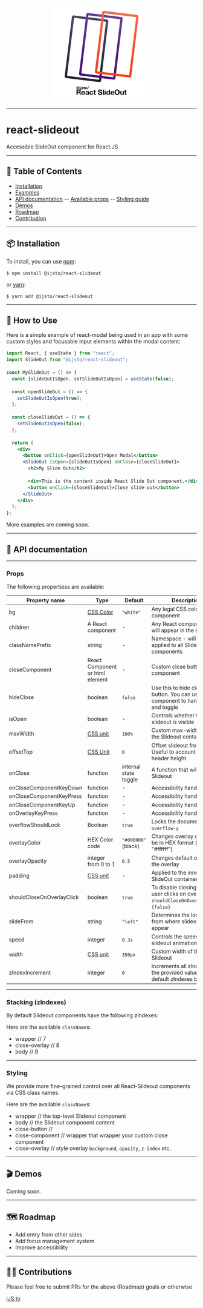 <p align="center">
  <img width="256" src="https://raw.githubusercontent.com/ijsto/react-slideout/master/assets/img/react-slideout-logo-512.png">
</p>

<hr />

# **react-slideout**

Accessible SlideOut component for React.JS

<hr />

## **📖 Table of Contents**

- [Installation](#-installation)
- [Examples](#-how-to-use)
- [API documentation](#-api-documentation)
  -- [Available props](#props)
  -- [Styling guide](#styling)
- [Demos](#-demos)
- [Roadmap](#%EF%B8%8F-roadmap)
- [Contribution](#%EF%B8%8F-contributions)

<hr />

## **📦 Installation**

To install, you can use [npm](https://npmjs.org/):

    $ npm install @ijsto/react-slideout

or [yarn](https://yarnpkg.com/):

    $ yarn add @ijsto/react-slideout

<hr />

## **🔨 How to Use**

Here is a simple example of react-modal being used in an app with some custom
styles and focusable input elements within the modal content:

```jsx
import React, { useState } from "react";
import SlideOut from "@ijsto/react-slideout";

const MySlideOut = () => {
  const [slideOutIsOpen, setSlideOutIsOpen] = useState(false);

  const openSlideOut = () => {
    setSlideOutIsOpen(true);
  };

  const closeSlideOut = () => {
    setSlideOutIsOpen(false);
  };

  return (
    <div>
      <button onClick={openSlideOut}>Open Modal</button>
      <SlideOut isOpen={slideOutIsOpen} onClose={closeSlideOut}>
        <h2>My Slide Out</h2>

        <div>This is the content inside React Slide Out component.</div>
        <button onClick={closeSlideOut}>Close slide-out</button>
      </SlideOut>
    </div>
  );
};
```

More examples are coming soon.

<hr />

## **📜 API documentation**

<hr/>

### **Props**

The following propertiess are available:

| Property name             | Type                                                               | Default               | Description                                                                             |
| ------------------------- | ------------------------------------------------------------------ | --------------------- | --------------------------------------------------------------------------------------- |
| bg                        | [CSS Color](https://www.w3schools.com/cssref/css_colors_legal.asp) | `"white"`             | Any legal CSS color value component                                                     |
| children                  | A React component                                                  | -                     | Any React component - this will appear in the slideout                                  |
| classNamePrefix           | string                                                             | -                     | Namespace - will be applied to all SlideOut components                                  |
| closeComponent            | React Component or html element                                    | -                     | Custom close button component                                                           |
| hideClose                 | boolean                                                            | `false`               | Use this to hide close button. You can use parent component to handle state and toggle  |
| isOpen                    | boolean                                                            | -                     | Controls whether the slideout is visible                                                |
| maxWidth                     | [CSS unit](https://www.w3schools.com/cssref/css_units.asp)         | `100%`               | Custom max-width of the the Slideout container. |
offsetTop                 | [CSS Unit](https://www.w3schools.com/cssref/css_units.asp)         | `0`                   | Offset slideout from top. Useful to account for the header height.                      |
| onClose                   | function                                                           | internal state toggle | A function that will close the Slideout                                                 |
| onCloseComponentKeyDown   | function                                                           | -                     | Accessibility handler                                                                   |
| onCloseComponentKeyPress  | function                                                           | -                     | Accessibility handler                                                                   |
| onCloseComponentKeyUp     | function                                                           | -                     | Accessibility handler                                                                   |
| onOverlayKeyPress         | function                                                           | -                     | Accessibility handler                                                                   |
| overflowShouldLock        | Boolean                                                            | `true`                | Locks the document body `overflow-y`                                                    |
| overlayColor              | HEX Color code                                                     | `"#000000"` (black)   | Changes overlay color must be in HEX format (example: "#ffffff")                        |
| overlayOpacity            | integer from 0 to 1                                                | `0.5`                 | Changes default opacity of the overlay                                                  |
| padding                   | [CSS unit](https://www.w3schools.com/cssref/css_units.asp)         | -                     | Applied to the inner SlideOut container                                                 |
| shouldCloseOnOverlayClick | boolean                                                            | `true`                | To disable closing, when user clicks on overlay set `shouldCloseOnOverlayClick={false}` |
| slideFrom                 | string                                                             | `"left"`              | Determines the location from where slideout will appear                                 |
| speed                     | integer                                                            | `0.3s`                | Controls the speed of the slideout animation                                            |
| width                     | [CSS unit](https://www.w3schools.com/cssref/css_units.asp)         | `350px`               | Custom width of the the Slideout |
| zIndexIncrement           | integer                                                            | `0`                   | Increments all zIndexes by the provided value. See default zIndexes below.              |

<hr/>

### **Stacking (zIndexes)**

By default Slideout components have the following zIndexes:

Here are the available `className`s:

- wrapper // 7
- close-overlay // 8
- body // 9

<hr/>

### **Styling**

We provide more fine-grained control over all React-Slideout components via CSS class names.

Here are the available `className`s:

- wrapper // the top-level Slideout component
- body // the Slideout component content
- close-button //
- close-component // wrapper that wrapper your custom close component
- close-overlay // style overlay `background`, `opacity`, `z-index` etc.

<hr />

## **🎬 Demos**

Coming soon.

<hr />

## **🗺️ Roadmap**

- Add entry from other sides
- Add focus management system
- Improve accessibility

<hr />

## **🙆‍♂️ Contributions**

Please feel free to submit PRs for the above (Roadmap) goals or otherwise

[iJS.to](https://ijs.to)
